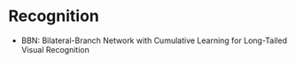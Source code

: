 # Recognition
- BBN: Bilateral-Branch Network with Cumulative Learning for Long-Tailed Visual Recognition